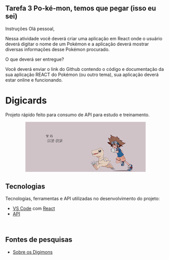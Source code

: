 ## Tarefa 3 Po-ké-mon, temos que pegar (isso eu sei)

Instruções
Olá pessoal, 

Nessa atividade você deverá criar uma aplicação em React onde o usuário deverá digitar o nome de um Pokémon e a aplicação deverá mostrar diversas informações desse Pokémon procurado.

O que deverá ser entregue?

Você deverá enviar o link do Github contendo o código e documentação da sua aplicação REACT do Pokémon (ou outro tema), sua aplicação deverá estar online e funcionando.

# Digicards

Projeto rápido feito para consumo de API para estudo e treinamento.

<p align="center">
  <img src="./img/Digimon.gif" alt="Página inicial" width="75%" />
</p>

## Tecnologias

Tecnologias, ferramentas e API utilizadas no desenvolvimento do projeto:

- [VS Code](https://code.visualstudio.com/) com [React](https://pt-br.legacy.reactjs.org/)
- [API](https://digimon-api.vercel.app/api/digimon)

<br>

## Fontes de pesquisas

 - [Sobre os Digimons](https://simplesmentedigimon.blogspot.com/2013/04/tudo-sobre-digimon.html)
